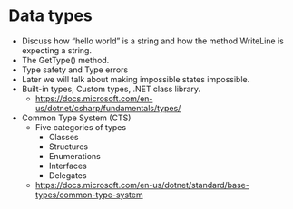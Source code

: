 # Data types
- Discuss how “hello world” is a string and how the method WriteLine is expecting a string.
- The GetType() method.
- Type safety and Type errors
- Later we will talk about making impossible states impossible.
- Built-in types, Custom types, .NET class library.
  - https://docs.microsoft.com/en-us/dotnet/csharp/fundamentals/types/
- Common Type System (CTS)
  - Five categories of types
    - Classes
    - Structures
    - Enumerations
    - Interfaces
    - Delegates
  - https://docs.microsoft.com/en-us/dotnet/standard/base-types/common-type-system

